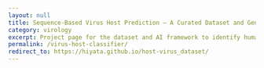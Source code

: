 ```yaml
---
layout: null
title: Sequence-Based Virus Host Prediction — A Curated Dataset and Generalizable Framework
category: virology
excerpt: Project page for the dataset and AI framework to identify human-infecting viruses.
permalink: /virus-host-classifier/
redirect_to: https://hiyata.github.io/host-virus_dataset/
---
```

